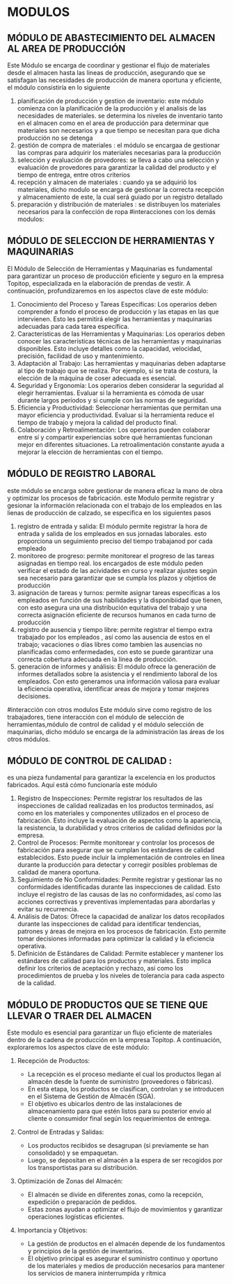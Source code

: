 # MODULOS 

## MÓDULO DE ABASTECIMIENTO DEL ALMACEN AL AREA DE PRODUCCIÓN

Este Módulo se encarga de coordinar y gestionar el flujo de materiales desde el almacen hasta las lineas de producción, asegurando que se satisfagan las necesidades de producción de manera oportuna y eficiente, el módulo consistiría en lo siguiente 
1. planificación de producción y gestion de inventario: este módulo comienza con la planificación de la producción y el analisis de las necesidades de materiales. se determina los niveles de inventario tanto en el almacen como en el area de producción para determinar que materiales son necesarios y a que tiempo se necesitan para que dicha producción no se detenga 
2. gestión de compra de materiales : el módulo se encargaa de gestionar las compras para adquirir los materiales necesarias para la producción 
3. selección y evaluación de provedores: se lleva a cabo una selección y evaluación de provedores para garantizar la calidad del producto y el tiempo de entrega, entre otros criterios
4. recepción y almacen de materiales : cuando ya se adquirió los materiales, dicho modulo se encarga de gestionar la correcta recepción y almacenamiento de este, la cual será guiado por un registro detallado
5. preparación y distribución de materiales : se distribuyen los materiales necesarios para la confección de ropa
#interacciones con los demás modulos:



## MÓDULO DE SELECCION DE HERRAMIENTAS Y MAQUINARIAS

El Módulo de Selección de Herramientas y Maquinarias es fundamental para garantizar un proceso de producción eficiente y seguro en la empresa Topitop, especializada en la elaboración de prendas de vestir. A continuación, profundizaremos en los aspectos clave de este módulo:

1. Conocimiento del Proceso y Tareas Específicas:
  Los operarios deben comprender a fondo el proceso de producción y las etapas en las que intervienen.
  Esto les permitirá elegir las herramientas y maquinarias adecuadas para cada tarea específica.
2. Características de las Herramientas y Maquinarias:
  Los operarios deben conocer las características técnicas de las herramientas y maquinarias disponibles.
  Esto incluye detalles como la capacidad, velocidad, precisión, facilidad de uso y mantenimiento.
3. Adaptación al Trabajo:
  Las herramientas y maquinarias deben adaptarse al tipo de trabajo que se realiza.
  Por ejemplo, si se trata de costura, la elección de la máquina de coser adecuada es esencial.
4. Seguridad y Ergonomía:
  Los operarios deben considerar la seguridad al elegir herramientas.
  Evaluar si la herramienta es cómoda de usar durante largos períodos y si cumple con las normas de seguridad.
5. Eficiencia y Productividad:
  Seleccionar herramientas que permitan una mayor eficiencia y productividad.
  Evaluar si la herramienta reduce el tiempo de trabajo y mejora la calidad del producto final.
6. Colaboración y Retroalimentación:
  Los operarios pueden colaborar entre sí y compartir experiencias sobre qué herramientas funcionan mejor en diferentes situaciones.
  La retroalimentación constante ayuda a mejorar la elección de herramientas con el tiempo.

## MÓDULO DE REGISTRO LABORAL 
este módulo se encarga sobre gestionar de manera eficaz la mano de obra y optimizar los procesos de fabricación. este Modulo permite registrar y gesionar la información relacionada con el trabajo de los empleados en las lienas de producción de calzado, se especifica en los siguientes pasos 
1. registro de entrada y salida: El módulo permite registrar la hora de entrada y salida de los empleados en sus jornadas laborales. esto proporciona un seguimiento preciso del tiempo trabajanod por cada empleado
2. monitoreo de progreso: permite monitorear el progreso de las tareas asignadas en tiempo real. los encargados de este módulo peden verificar el estado de las acividades en curso y realizar ajustes según sea necesario para garantizar que se cumpla los plazos y objetios de producción
3. asignación de tareas y turnos: permite asignar tareas especificas a los empleados en función de sus habilidades y la disponibiidad que tienen, con esto asegura una una distribución equitativa del trabajo y una correcta asignación eficiente de recursos humanos en cada turno de producción
4. registro de ausencia y tiempo libre: permite registrar el tiempo extra trabajado por los empleados , así como las ausencia de estos en el trabajo; vacaciones o días libres como tambien las ausencias no planificadas como enfermedades, con esto se puede garantizar una correcta cobertura adecuada en la linea de producción.
5. generación de informes y análisis: El módulo ofrece la generación de informes detallados sobre la asistencia y el rendimiento laboral de los empleados. Con esto generamos una información valiosa para evaluar la eficiencia operativa, identificar areas de mejora y tomar mejores decisiones.

#interacción con otros modulos 
Este módulo sirve como registro de los trabajadores, tiene interacción con el módulo de selección de herramientas,módulo de control de calidad y el módulo selección de maquinarias, dicho módulo se encarga de la administración las áreas de los otros módulos.
## MÓDULO DE CONTROL DE CALIDAD : 
 es una pieza fundamental para garantizar la excelencia en los productos fabricados. Aquí está cómo funcionaría este módulo
 1. Registro de Inspecciones: Permite registrar los resultados de las inspecciones de calidad realizadas en los productos terminados, así como en los materiales y componentes utilizados en el proceso de fabricación. Esto incluye la evaluación de aspectos como la apariencia, la resistencia, la durabilidad y otros criterios de calidad definidos por la empresa.
2. Control de Procesos: Permite monitorear y controlar los procesos de fabricación para asegurar que se cumplan los estándares de calidad establecidos. Esto puede incluir la implementación de controles en línea durante la producción para detectar y corregir posibles problemas de calidad de manera oportuna.
3. Seguimiento de No Conformidades: Permite registrar y gestionar las no conformidades identificadas durante las inspecciones de calidad. Esto incluye el registro de las causas de las no conformidades, así como las acciones correctivas y preventivas implementadas para abordarlas y evitar su recurrencia.
4. Análisis de Datos: Ofrece la capacidad de analizar los datos recopilados durante las inspecciones de calidad para identificar tendencias, patrones y áreas de mejora en los procesos de fabricación. Esto permite tomar decisiones informadas para optimizar la calidad y la eficiencia operativa.
5. Definición de Estándares de Calidad: Permite establecer y mantener los estándares de calidad para los productos y materiales. Esto implica definir los criterios de aceptación y rechazo, así como los procedimientos de prueba y los niveles de tolerancia para cada aspecto de la calidad.



## MÓDULO DE PRODUCTOS QUE SE TIENE QUE LLEVAR O TRAER DEL ALMACEN
Este modulo es esencial para garantizar un flujo eficiente de materiales dentro de la cadena de producción en la empresa Topitop. A continuación, exploraremos los aspectos clave de este módulo:

1. Recepción de Productos:
   - La recepción es el proceso mediante el cual los productos llegan al almacén desde la fuente de suministro (proveedores o fábricas).
   - En esta etapa, los productos se clasifican, controlan y se introducen en el Sistema de Gestión de Almacén (SGA).
   - El objetivo es ubicarlos dentro de las instalaciones de almacenamiento para que estén listos para su posterior envío al cliente o consumidor final según los requerimientos de entrega.

2. Control de Entradas y Salidas:
   - Los productos recibidos se desagrupan (si previamente se han consolidado) y se empaquetan.
   - Luego, se depositan en el almacén a la espera de ser recogidos por los transportistas para su distribución.

3. Optimización de Zonas del Almacén:
   - El almacén se divide en diferentes zonas, como la recepción, expedición o preparación de pedidos.
   - Estas zonas ayudan a optimizar el flujo de movimientos y garantizar operaciones logísticas eficientes.

4. Importancia y Objetivos:
   - La gestión de productos en el almacén depende de los fundamentos y principios de la gestión de inventarios.
   - El objetivo principal es asegurar el suministro continuo y oportuno de los materiales y medios de producción necesarios      para mantener los servicios de manera ininterrumpida y rítmica
